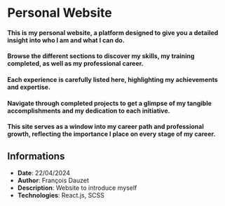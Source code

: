 # Personal Website

#### This is my personal website, a platform designed to give you a detailed insight into who I am and what I can do.

#### Browse the different sections to discover my skills, my training completed, as well as my professional career.

#### Each experience is carefully listed here, highlighting my achievements and expertise.

#### Navigate through completed projects to get a glimpse of my tangible accomplishments and my dedication to each initiative.

#### This site serves as a window into my career path and professional growth, reflecting the importance I place on every stage of my career.

## Informations

- **Date**: 22/04/2024
- **Author**: François Dauzet
- **Description**: Website to introduce myself
- **Technologies**: React.js, SCSS
